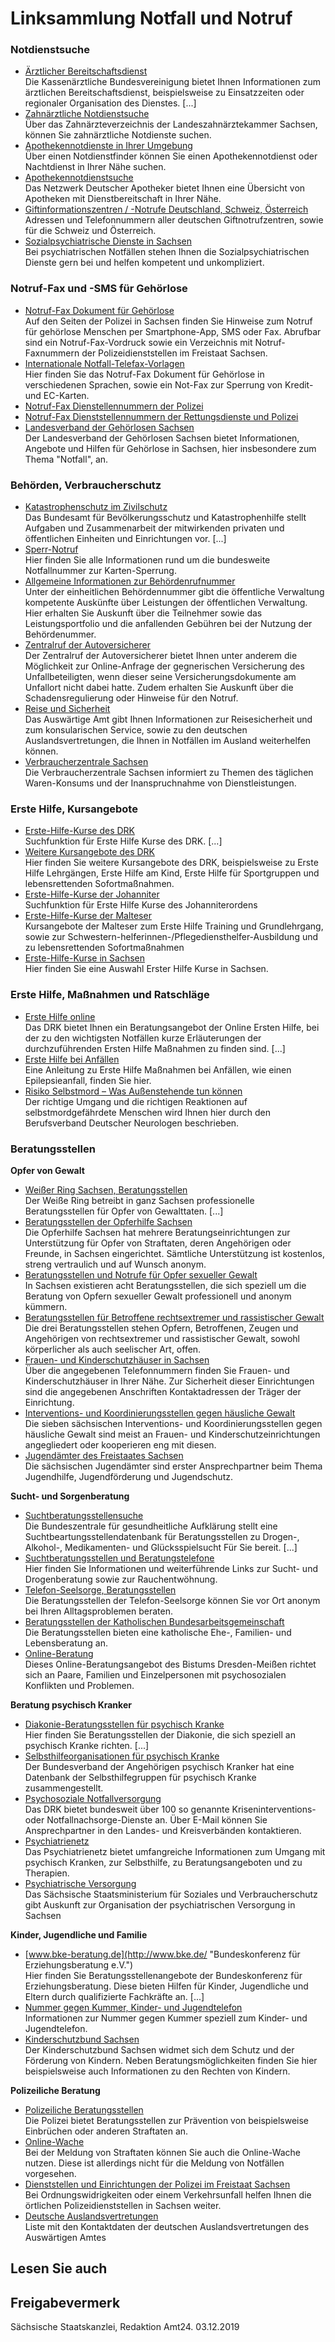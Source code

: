 # Linksammlung Notfall und Notruf

### Notdienstsuche

* [Ärztlicher Bereitschaftsdienst](http://www.116117info.de/html/index.php "Ärztlicher Bereitschaftsdienst, Kassenärztliche Bundesvereinigung (KBV)")  
  Die Kassenärztliche Bundesvereinigung bietet Ihnen Informationen zum ärztlichen Bereitschaftsdienst, beispielsweise zu Einsatzzeiten oder regionaler Organisation des Dienstes. [...]
* [Zahnärztliche Notdienstsuche](http://www.zahnaerzte-in-sachsen.de/app/patienten/notfalldienst/a/list "Zahnärztlicher Notfalldienst (www.zahnaerzte-in-sachsen.de)")  
   Über das Zahnärzteverzeichnis der Landeszahnärztekammer Sachsen, können Sie zahnärztliche Notdienste suchen.
* [Apothekennotdienste in Ihrer Umgebung](https://www.aponet.de/service/apotheke-finden/ "Apothekensuche")  
   Über einen Notdienstfinder können Sie einen Apothekennotdienst oder Nachtdienst in Ihrer Nähe suchen.
* [Apothekennotdienstsuche](https://www.apotheken.de/index.php?id=318886 "Apothekennotdiesntsuche (DAN Netzwerk Deutscher Apotheker)")  
   Das Netzwerk Deutscher Apotheker bietet Ihnen eine Übersicht von Apotheken mit Dienstbereitschaft in Ihrer Nähe.
* [Giftinformationszentren / -Notrufe Deutschland, Schweiz, Österreich](https://www.giz-nord.de/cms/index.php/giftnotrufliste-lang.html "GIZ: Giftnotrufliste (giz-nord.de)")  
   Adressen und Telefonnummern aller deutschen Giftnotrufzentren, sowie für die Schweiz und Österreich.
* [Sozialpsychiatrische Dienste in Sachsen](https://lvapk-sachsen.de/anlaufstellen/ "sächsische Kontaktstellen des Landesverbandes für Angehörige psychisch Kranker")  
   Bei psychiatrischen Notfällen stehen Ihnen die Sozialpsychiatrischen Dienste gern bei und helfen kompetent und unkompliziert.

### Notruf-Fax und -SMS für Gehörlose

* [Notruf-Fax Dokument für Gehörlose](https://www.polizei.sachsen.de/de/dokumente/Landesportal/faxXvordruckXneu.pdf "Notruf-Fax für Schwerhörige (Polizei Sachsen)")  
  Auf den Seiten der Polizei in Sachsen finden Sie Hinweise zum Notruf für gehörlose Menschen per Smartphone-App, SMS oder Fax. Abrufbar sind ein Notruf-Fax-Vordruck sowie ein Verzeichnis mit Notruf-Faxnummern der Polizeidienststellen im Freistaat Sachsen.
* [Internationale Notfall-Telefax-Vorlagen](http://www.notfall-telefax112.de/notfall-telefax-vorlagen.html "Notruf-Fax-Vorlagen international (notfall-telefax112.de)")  
  Hier finden Sie das Notruf-Fax Dokument für Gehörlose in verschiedenen Sprachen, sowie ein Not-Fax zur Sperrung von Kredit- und EC-Karten.
* [Notruf-Fax Dienstellennummern der Polizei](http://www.polizei.sachsen.de/de/dokumente/Landesportal/NotruffaxnummernXKreisXbersicht.pdf "Polizei Sachsen: Notruf-Faxnummern")
* [Notruf-Fax Dienststellennummern der Rettungsdienste und Polizei](http://www.schwerhoerigen-netz.de/MAIN/notrufe.asp?page=BLAENDER/13 "Sächsische Notrufnummern für das Notruf-Fax")
* [Landesverband der Gehörlosen Sachsen](http://www.deaf-sachsen.de/index.php?menuid=143 "Thema Notfall (Landes-Gehörlosenverband)")  
  Der Landesverband der Gehörlosen Sachsen bietet Informationen, Angebote und Hilfen für Gehörlose in Sachsen, hier insbesondere zum Thema "Notfall", an.

### Behörden, Verbraucherschutz

* [Katastrophenschutz im Zivilschutz](http://www.bbk.bund.de/DE/Service/Fachinformationsstelle/Informationsangebote/informationsangebote_node.html "Informationsangebote des Bundesamtes für Bevölkerungsschutz und Katastrophenhilfe")  
  Das Bundesamt für Bevölkerungsschutz und Katastrophenhilfe stellt Aufgaben und Zusammenarbeit der mitwirkenden privaten und öffentlichen Einheiten und Einrichtungen vor. [...]
* [Sperr-Notruf](https://www.sperr-notruf.de/ "Website des Neuen Sperrnotrufes der Sperrnotruf e. V.")  
   Hier finden Sie alle Informationen rund um die bundesweite Notfallnummer zur Karten-Sperrung.
* [Allgemeine Informationen zur Behördenrufnummer](http://www.115.de/DE/Startseite/startseite_node.html "Behördenrufnummer 115 ")  
   Unter der einheitlichen Behördennummer gibt die öffentliche Verwaltung kompetente Auskünfte über Leistungen der öffentlichen Verwaltung. Hier erhalten Sie Auskunft über die Teilnehmer sowie das Leistungsportfolio und die anfallenden Gebühren bei der Nutzung der Behördenummer.
* [Zentralruf der Autoversicherer](https://www.gdv-dl.de/dienstleistungen/zentralruf-der-autoversicherer/ "Zentralruf der Autoversicherer (gdv-dl.de)")  
   Der Zentralruf der Autoversicherer bietet Ihnen unter anderem die Möglichkeit zur Online-Anfrage der gegnerischen Versicherung des Unfallbeteiligten, wenn dieser seine Versicherungsdokumente am Unfallort nicht dabei hatte. Zudem erhalten Sie Auskunft über die Schadensregulierung oder Hinweise für den Notruf.
* [Reise und Sicherheit](http://www.auswaertiges-amt.de/DE/Laenderinformationen/LaenderReiseinformationen_node.html "Auswärtiges Amt: Rubrik \"Länder, Reise, Sicherheit\" (auswaertiges-amt.de)")  
   Das Auswärtige Amt gibt Ihnen Informationen zur Reisesicherheit und zum konsularischen Service, sowie zu den deutschen Auslandsvertretungen, die Ihnen in Notfällen im Ausland weiterhelfen können.
* [Verbraucherzentrale Sachsen](https://www.verbraucherzentrale-sachsen.de/home "Website der Verbraucherzentrale in Sachsen")  
   Die Verbraucherzentrale Sachsen informiert zu Themen des täglichen Waren-Konsums und der Inanspruchnahme von Dienstleistungen.

### Erste Hilfe, Kursangebote

* [Erste-Hilfe-Kurse des DRK](https://www.drk.de/hilfe-in-deutschland/kurse-im-ueberblick/ "Link zu den Kursangeboten in Erster Hilfe des DRK mit Kurssuchfunktion")  
  Suchfunktion für Erste Hilfe Kurse des DRK. [...]
* [Weitere Kursangebote des DRK](http://drksachsen.de/angebote/bildung-beim-drk/erste-hilfe-kurse/ "Link auf die verschiedenen Kursangebote des DRK zum Thema \"Erste Hilfe\"")  
   Hier finden Sie weitere Kursangebote des DRK, beispielsweise zu Erste Hilfe Lehrgängen, Erste Hilfe am Kind, Erste Hilfe für Sportgruppen und lebensrettenden Sofortmaßnahmen.
* [Erste-Hilfe-Kurse der Johanniter](http://www.johanniter.de/aus-und-weiterbildung/erste-hilfe-kurse/erste-hilfe-kurse/ "Link zur Seite der Johanniter mit einem Erste Hilfe Kursangebot und einer Kurssuche")  
   Suchfunktion für Erste Hilfe Kurse des Johanniterordens
* [Erste-Hilfe-Kurse der Malteser](http://www.malteser-kurse.de/ "Angebot der Malteser zu Erste Hilfe")  
   Kursangebote der Malteser zum Erste Hilfe Training und Grundlehrgang, sowie zur Schwestern-helferinnen-/Pflegediensthelfer-Ausbildung und zu lebensrettenden Sofortmaßnahmen
* [Erste-Hilfe-Kurse in Sachsen](http://www.notfallmedizin.de/ldb/index.php?cmd=cat.show&id=60 "Übersicht überangebotene Erste-Hilfe-Kurse in Sachsen")  
   Hier finden Sie eine Auswahl Erster Hilfe Kurse in Sachsen.

### Erste Hilfe, Maßnahmen und Ratschläge

* [Erste Hilfe online](https://www.drk.de/hilfe-in-deutschland/erste-hilfe/ "Angebot zur Ersten Hilfe; Deutsches Rotes Kreuz")  
  Das DRK bietet Ihnen ein Beratungsangebot der Online Ersten Hilfe, bei der zu den wichtigsten Notfällen kurze Erläuterungen der durchzuführenden Ersten Hilfe Maßnahmen zu finden sind. [...]
* [Erste Hilfe bei Anfällen](http://www.epilepsie-vereinigung.de/epilepsie/erste-hilfe/ "Informationen zur Ersten Hilfe bei Anfällen speziell für Epilepsieanfälle von der Deutsche Epilepsievereinigung")  
   Eine Anleitung zu Erste Hilfe Maßnahmen bei Anfällen, wie einen Epilepsieanfall, finden Sie hier.
* [Risiko Selbstmord – Was Außenstehende tun können](http://www.neurologen-und-psychiater-im-netz.org/krisenotfall/suizid/verdacht-auf-suizidgefaehrdung/ "BDN: Thema \"Risiko Selbstmord\"")  
   Der richtige Umgang und die richtigen Reaktionen auf selbstmordgefährdete Menschen wird Ihnen hier durch den Berufsverband Deutscher Neurologen beschrieben.

### Beratungsstellen

**Opfer von Gewalt**

* [Weißer Ring Sachsen, Beratungsstellen](http://sachsen.weisser-ring.de/ "Opfer-Beratungsstellen (Weisser Ring e. V.)")  
  Der Weiße Ring betreibt in ganz Sachsen professionelle Beratungsstellen für Opfer von Gewalttaten. [...]
* [Beratungsstellen der Opferhilfe Sachsen](http://www.opferhilfe-sachsen.de/index.php?article_id=21 "Opferhilfe Sachsen e. V.: Übersicht der Beratungsstellen")  
   Die Opferhilfe Sachsen hat mehrere Beratungseinrichtungen zur Unterstützung für Opfer von Straftaten, deren Angehörigen oder Freunde, in Sachsen eingerichtet. Sämtliche Unterstützung ist kostenlos, streng vertraulich und auf Wunsch anonym.
* [Beratungsstellen und Notrufe für Opfer sexueller Gewalt](https://www.justiz.sachsen.de/content/2969.htm "Beratungsstellen für Opfer von Straftaten in Sachsen")  
   In Sachsen existieren acht Beratungsstellen, die sich speziell um die Beratung von Opfern sexueller Gewalt professionell und anonym kümmern.
* [Beratungsstellen für Betroffene rechtsextremer und rassistischer Gewalt](https://www.justiz.sachsen.de/content/2968.htm "Beratungsstellen für Betroffene rechtsextremer und rassistischer Gewalt in Sachsen")  
   Die drei Beratungsstellen stehen Opfern, Betroffenen, Zeugen und Angehörigen von rechtsextremer und rassistischer Gewalt, sowohl körperlicher als auch seelischer Art, offen.
* [Frauen- und Kinderschutzhäuser in Sachsen](https://www.gewaltfreies-zuhause.de/ "Liste aller Frauen- und Kinderschutzhäuser der LAG Frauenhäuser und Interventionsstellen Sachsen.")  
   Über die angegebenen Telefonnummern finden Sie Frauen- und Kinderschutzhäuser in Ihrer Nähe. Zur Sicherheit dieser Einrichtungen sind die angegebenen Anschriften Kontaktadressen der Träger der Einrichtung.
* [Interventions- und Koordinierungsstellen gegen häusliche Gewalt](https://www.justiz.sachsen.de/content/2966.htm "SMJ: Interventions- und Koordinierungsstellen gegen häusliche Gewalt (justiz.sachsen.de)")  
   Die sieben sächsischen Interventions- und Koordinierungsstellen gegen häusliche Gewalt sind meist an Frauen- und Kinderschutzeinrichtungen angegliedert oder kooperieren eng mit diesen.
* [Jugendämter des Freistaates Sachsen](https://www.landesjugendamt.sachsen.de/11324.html "Jugendämter in Sachsen (SMS)")  
   Die sächsischen Jugendämter sind erster Ansprechpartner beim Thema Jugendhilfe, Jugendförderung und Jugendschutz.

**Sucht- und Sorgenberatung**

* [Suchtberatungsstellensuche](https://www.bzga.de/service/beratungsstellen/suchtprobleme/ "Verzeichnis der Suchtberatungsstellen zu Drogen-, Alkohol-, Medikamenten- und Glücksspielsucht")  
  Die Bundeszentrale für gesundheitliche Aufklärung stellt eine Suchtbeartungsstellendatenbank für Beratungsstellen zu Drogen-, Alkohol-, Medikamenten- und Glücksspielsucht Für Sie bereit. [...]
* [Suchtberatungsstellen und Beratungstelefone](https://www.drogenbeauftragte.de/kontakt.html "Drogenbeauftragte: Beratungsstellen und Beratungstelefone")  
   Hier finden Sie Informationen und weiterführende Links zur Sucht- und Drogenberatung sowie zur Rauchentwöhnung.
* [Telefon-Seelsorge, Beratungsstellen](http://www.telefonseelsorge.de/?q=regionalestellen/list# "Beratungsstellen der Telefon Seelsorge")  
   Die Beratungsstellen der Telefon-Seelsorge können Sie vor Ort anonym bei Ihren Alltagsproblemen beraten.
* [Beratungsstellen der Katholischen Bundesarbeitsgemeinschaft](http://www.katholische-eheberatung.de/index.php?id=110&size=%252F "Beratungsstellen der KBKEFL")  
   Die Beratungsstellen bieten eine katholische Ehe-, Familien- und Lebensberatung an.
* [Online-Beratung](https://www.bistum-dresden-meissen.de/beratung/index.html "Online-Beratung der KBKEFL")  
   Dieses Online-Beratungsangebot des Bistums Dresden-Meißen richtet sich an Paare, Familien und Einzelpersonen mit psychosozialen Konflikten und Problemen.

**Beratung psychisch Kranker**

* [Diakonie-Beratungsstellen für psychisch Kranke](http://www.diakonie.net/landesverbaende/sachsen/behindertenhilfepsychischkranke/bhberatungsstellenundambulantedienste/bhbesozialpsychiatrischedienste/-/1/ "Diakonie Sachsen: Kontaktdaten psychiatrischer Notdienste")  
  Hier finden Sie Beratungsstellen der Diakonie, die sich speziell an psychisch Kranke richten. [...]
* [Selbsthilfeorganisationen für psychisch Kranke](http://www.bapk.de/bapk/struktur/selbsthilfegruppen.html "Selbsthilfe vor Ort")  
   Der Bundesverband der Angehörigen psychisch Kranker hat eine Datenbank der Selbsthilfegruppen für psychisch Kranke zusammengestellt.
* [Psychosoziale Notfallversorgung](https://www.drk.de/hilfe-in-deutschland/bevoelkerungsschutz-und-rettung/psychosoziale-notfallversorgung/ "DRK: Psychosoziale Notfallversorgung")  
   Das DRK bietet bundesweit über 100 so genannte Kriseninterventions- oder Notfallnachsorge-Dienste an. Über E-Mail können Sie Ansprechpartner in den Landes- und Kreisverbänden kontaktieren.
* [Psychiatrienetz](http://www.psychiatrie.de/ "Psychatrie Verlag: Psychiatrienetz")  
   Das Psychiatrienetz bietet umfangreiche Informationen zum Umgang mit psychisch Kranken, zur Selbsthilfe, zu Beratungsangeboten und zu Therapien.
* [Psychiatrische Versorgung](https://www.gesunde.sachsen.de/psychiatrische-versorgung-4013.html "SMS: Thema Komplementäre und ambulante psychiatrische Versorgung")  
   Das Sächsische Staatsministerium für Soziales und Verbraucherschutz gibt Auskunft zur Organisation der psychiatrischen Versorgung in Sachsen

**Kinder, Jugendliche und Familie**

* [www.bke-beratung.de](http://www.bke.de/ "Bundeskonferenz für Erziehungsberatung e.V.")  
  Hier finden Sie Beratungsstellenangebote der Bundeskonferenz für Erziehungsberatung. Diese bieten Hilfen für Kinder, Jugendliche und Eltern durch qualifizierte Fachkräfte an. [...]
* [Nummer gegen Kummer, Kinder- und Jugendtelefon](https://www.nummergegenkummer.de/kinder-und-jugendtelefon.html "Nummer gegen Kummer e. V.: Kinder- und Jugendtelefon")  
   Informationen zur Nummer gegen Kummer speziell zum Kinder- und Jugendtelefon.
* [Kinderschutzbund Sachsen](http://www.kinderschutzbund-sachsen.de/ "Website des Kinderschutzbunds Sachsen")  
   Der Kinderschutzbund Sachsen widmet sich dem Schutz und der Förderung von Kindern. Neben Beratungsmöglichkeiten finden Sie hier beispielsweise auch Informationen zu den Rechten von Kindern.

**Polizeiliche Beratung**

* [Polizeiliche Beratungsstellen](http://www.polizei.sachsen.de/de/5129.htm "Polizeiliche Beratungsstellen (Polizei Sachsen)")  
  Die Polizei bietet Beratungsstellen zur Prävention von beispielsweise Einbrüchen oder anderen Straftaten an.
* [Online-Wache](https://www.polizei.sachsen.de/onlinewache/onlinewache.aspx "Anzeige online erstatten (polizei.sachsen.de)")  
   Bei der Meldung von Straftaten können Sie auch die Online-Wache nutzen. Diese ist allerdings nicht für die Meldung von Notfällen vorgesehen.
* [Dienststellen und Einrichtungen der Polizei im Freistaat Sachsen](http://www.polizei.sachsen.de/de/uebersichtskarten.htm "Polizeidienststellen-Verzeichnis (polizei.sachsen.de)")  
   Bei Ordnungswidrigkeiten oder einem Verkehrsunfall helfen Ihnen die örtlichen Polizeidienststellen in Sachsen weiter.
* [Deutsche Auslandsvertretungen](https://www.auswaertiges-amt.de/de/ReiseUndSicherheit/vertretungen-anderer-staaten "Vertretungen Ihres Reiselandes in Deutschland (Auswärtiges Amt)")  
   Liste mit den Kontaktdaten der deutschen Auslandsvertretungen des Auswärtigen Amtes

## Lesen Sie auch

## Freigabevermerk

Sächsische Staatskanzlei, Redaktion Amt24. 03.12.2019
